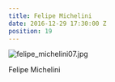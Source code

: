 ```yaml
---
title: Felipe Michelini
date: 2016-12-29 17:30:00 Z
position: 19
---
```


![felipe_michelini07.jpg](/uploads/felipe_michelini07.jpg)

Felipe Michelini